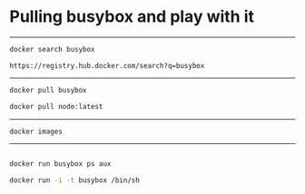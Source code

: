 # Pulling busybox and play with it

---

```bash
docker search busybox
```

`https://registry.hub.docker.com/search?q=busybox`

---

```bash
docker pull busybox

docker pull node:latest
```

---

```bash
docker images
```

---

```bash

docker run busybox ps aux

docker run -i -t busybox /bin/sh
```




